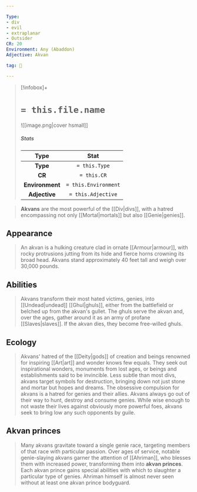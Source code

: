 ```yaml
---

Type:
- div
- evil
- extraplanar
- Outsider
CR: 20
Environment: Any (Abaddon)
Adjective: Akvan

tag: 👹

---
```


> [!infobox]+
> #  `= this.file.name`
> ![[image.png|cover hsmall]]
> ##### Stats
> Type | Stat |
> :---:|:---:|
> **Type** | `= this.Type` |
> **CR** | `= this.CR` |
> **Environment** | `= this.Environment` |
> **Adjective** | `= this.Adjective` |



> **Akvans** are the most powerful of the [[Div|divs]], with a hatred encompassing not only [[Mortal|mortals]] but also [[Genie|genies]].



## Appearance

> An akvan is a hulking creature clad in ornate [[Armour|armour]], with rocky protrusions jutting from its hide and fierce horns crowning its broad head. Akvans stand approximately 40 feet tall and weigh over 30,000 pounds.


## Abilities

> Akvans transform their most hated victims, genies, into [[Undead|undead]] [[Ghul|ghuls]], either from the battlefield or belched up from the akvan's gullet. The ghuls serve the akvan and, over the ages, gather around it as an army of profane [[Slaves|slaves]]. If the akvan dies, they become free-willed ghuls.


## Ecology

> Akvans' hatred of the [[Deity|gods]] of creation and beings renowned for inspiring [[Art|art]] and wonder knows few equals. They seek out inspirational wonders, monuments from lost ages, or beings and establishments said to be invincible. Less subtle than most divs, akvans target symbols for destruction, bringing down not just stone and mortar but hopes and dreams.
> The obsessive compulsion for akvans is a hatred for genies and their allies. Akvans always go out of their way to hunt, destroy and consume genies. While wise enough to not waste their lives against obviously more powerful foes, akvans seek to bring low any such opponents by guile.


## Akvan princes

> Many akvans gravitate toward a single genie race, targeting members of that race with particular passion. Over ages of service, notable genie-slaying akvans garner the attention of [[Ahriman]], who blesses them with increased power, transforming them into **akvan princes**. Each akvan prince gains special abilities with which to slaughter a particular type of genies.  Ahriman himself is almost never seen without at least one akvan prince bodyguard.








